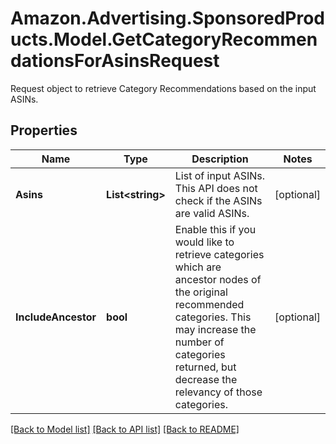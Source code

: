 # Amazon.Advertising.SponsoredProducts.Model.GetCategoryRecommendationsForAsinsRequest
Request object to retrieve Category Recommendations based on the input ASINs.

## Properties

Name | Type | Description | Notes
------------ | ------------- | ------------- | -------------
**Asins** | **List&lt;string&gt;** | List of input ASINs. This API does not check if the ASINs are valid ASINs. | [optional] 
**IncludeAncestor** | **bool** | Enable this if you would like to retrieve categories which are ancestor nodes of the original recommended categories. This may increase the number of categories returned, but decrease the relevancy of those categories. | [optional] 

[[Back to Model list]](../README.md#documentation-for-models) [[Back to API list]](../README.md#documentation-for-api-endpoints) [[Back to README]](../README.md)

